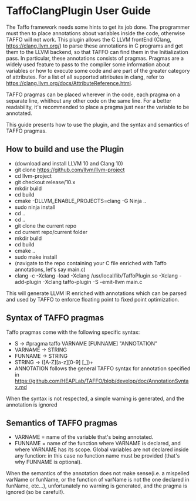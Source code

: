 # TaffoClangPlugin User Guide
The Taffo framework needs some hints to get its job done. The programmer must then to place annotations about variables inside the code, otherwise TAFFO will not work. This plugin allows the C LLVM frontEnd (Clang, https://clang.llvm.org/) to parse these annotations in C programs and get them to the LLVM backend, so that TAFFO can find them in the Initialization pass.
In particular, these annotations consists of pragmas. Pragmas are a widely used feature to pass to the compiler some information about variables or how to execute some code and are part of the greater category of attributes. For a list of all supported attributes in clang, refer to https://clang.llvm.org/docs/AttributeReference.html.

TAFFO pragmas can be placed wherever in the code, each pragma on a separate line, whithout any other code on the same line. For a better readability, it's recommended to place a pragma just near the variable to be annotated.

This guide presents how to use the plugin, and the syntax and semantics of TAFFO pragmas.

## How to build and use the Plugin
 - (download and install LLVM 10 and Clang 10)
 - git clone https://github.com/llvm/llvm-project
 - cd llvm-project
 - git checkout release/10.x
 - mkdir build
 - cd build
 - cmake -DLLVM_ENABLE_PROJECTS=clang -G Ninja ..
 - sudo ninja install
 - cd ..
 - cd ..
 - git clone the current repo
 - cd current repo/current folder
 - mkdir build
 - cd build
 - cmake ..
 - sudo make install
 - (navigate to the repo containing your C file enriched with Taffo annotations, let's say main.c)
 - clang -c -Xclang -load -Xclang /usr/local/lib/TaffoPlugin.so -Xclang -add-plugin -Xclang taffo-plugin -S -emit-llvm main.c

This will generate LLVM IR enriched with annotations which can be parsed and used by TAFFO to enforce floating point to fixed point optimization.
 

## Syntax of TAFFO pragmas
Taffo pragmas come with the following specific syntax:
 - S -> #pragma taffo VARNAME [FUNNAME] "ANNOTATION"
 - VARNAME -> STRING
 - FUNNAME -> STRING
 - STRING -> ([A-Z][a-z][0-9] [_])+
 - ANNOTATION follows the general TAFFO syntax for annotation specified in https://github.com/HEAPLab/TAFFO/blob/develop/doc/AnnotationSyntax.md
 
 When the syntax is not respected, a simple warning is generated, and the annotation is ignored
 
## Semantics of TAFFO pragmas
 - VARNAME = name of the variable that's being annotated.
 - FUNNAME = name of the function where VARNAME is declared, and where VARNAME has its scope. Global variables are not declared inside any function: in this case no function name must be provided (that's why FUNNAME is optional).

 When the semantics of the annotation does not make sense(i.e. a mispelled varName or funName, or the function of varName is not the one declared in funName, etc...), unfortunately no warning is generated, and the pragma is ignored (so be careful!).
 
 

 

 




